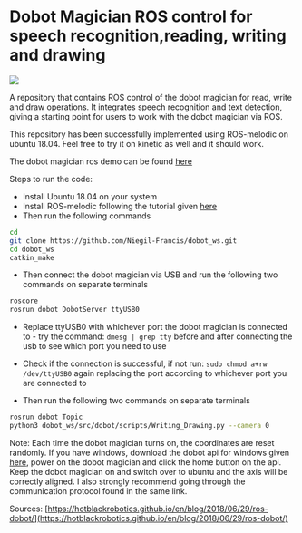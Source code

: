 # Dobot Magician ROS control for speech recognition,reading, writing and drawing
![](ECODOBO_DOBOT_COMPRESSED.gif)


A repository that contains ROS control of the dobot magician for read, write and draw operations. It integrates speech recognition and text detection, giving a starting point for users to work with the dobot magician via ROS.

This repository has been successfully implemented using ROS-melodic on ubuntu 18.04. Feel free to try it on kinetic as well and it should work.

The dobot magician ros demo can be found [here](https://www.dobot.cc/downloadcenter/dobot-magician.html?sub_cat=72#sub-download)

Steps to run the code:
- Install Ubuntu 18.04 on your system
- Install ROS-melodic following the tutorial given [here](http://wiki.ros.org/melodic/Installation/Ubuntu)
- Then run the following commands
```bash
cd 
git clone https://github.com/Niegil-Francis/dobot_ws.git
cd dobot_ws
catkin_make
```
- Then connect the dobot magician via USB and run the following two commands on separate terminals
```bash
roscore
rosrun dobot DobotServer ttyUSB0
```
- Replace ttyUSB0 with whichever port the dobot magician is connected to - try the command: ```dmesg | grep tty```  before and after connecting the usb to see which port you need to use
- Check if the connection is successful, if not run: ```sudo chmod a+rw /dev/ttyUSB0``` again replacing the port according to whichever port you are connected to

- Then run the following two commands on separate terminals 
```bash
rosrun dobot Topic
python3 dobot_ws/src/dobot/scripts/Writing_Drawing.py --camera 0
```

Note: Each time the dobot magician turns on, the coordinates are reset randomly. If you have windows, download the dobot api for windows given [here](https://www.dobot.cc/downloadcenter/dobot-magician.html?sub_cat=72#sub-download), power on the dobot magician and click the home button on the api. Keep the dobot magician on and switch over to ubuntu and the axis will be correctly aligned. I also strongly recommend going through the communication protocol found in the same link.

Sources: [https://hotblackrobotics.github.io/en/blog/2018/06/29/ros-dobot/](https://hotblackrobotics.github.io/en/blog/2018/06/29/ros-dobot/)


